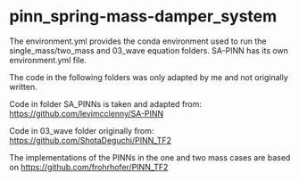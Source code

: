 # pinn_spring-mass-damper_system
The environment.yml provides the conda environment used to run the single_mass/two_mass and 03_wave equation folders. SA-PINN has its own environment.yml file.

The code in the following folders was only adapted by me and not originally written.

Code in folder SA_PINNs is taken and adapted from:
https://github.com/levimcclenny/SA-PINN

Code in 03_wave folder originally from:
https://github.com/ShotaDeguchi/PINN_TF2

The implementations of the PINNs in the one and two mass cases are based on
https://github.com/frohrhofer/PINN_TF2
